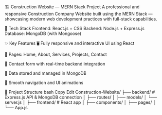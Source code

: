 🏗️ Construction Website — MERN Stack Project
A professional and responsive Construction Company Website built using the MERN Stack — showcasing modern web development practices with full-stack capabilities.

🚀 Tech Stack
Frontend: React.js + CSS
Backend: Node.js + Express.js
Database: MongoDB (with Mongoose)

✨ Key Features
🖥️ Fully responsive and interactive UI using React

🧾 Pages: Home, About, Services, Projects, Contact

📩 Contact form with real-time backend integration

💾 Data stored and managed in MongoDB

🔗 Smooth navigation and UI animations

🧰 Project Structure
bash
Copy
Edit
Construction-Website/
├── backend/          # Express.js API & MongoDB connection
│   ├── routes/
│   ├── models/
│   └── server.js
│
├── frontend/         # React app
│   ├── components/
│   ├── pages/
│   └── App.js
